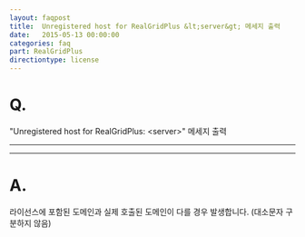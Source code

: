 ```yaml
---
layout: faqpost
title:  Unregistered host for RealGridPlus &lt;server&gt; 메세지 출력
date:   2015-05-13 00:00:00
categories: faq
part: RealGridPlus
directiontype: license
---
```


# Q.

"Unregistered host for RealGridPlus: &lt;server&gt;" 메세지 출력

---
***

# A.

라이선스에 포함된 도메인과 실제 호출된 도메인이 다를 경우 발생합니다. (대소문자 구분하지 않음)

